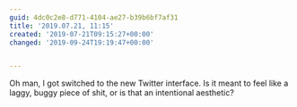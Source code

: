 ```yaml
---
guid: 4dc0c2e8-d771-4104-ae27-b39b6bf7af31
title: '2019.07.21, 11:15'
created: '2019-07-21T09:15:27+00:00'
changed: '2019-09-24T19:19:47+00:00'


---
```


Oh man, I got switched to the new Twitter interface. Is it meant to feel like a laggy, buggy piece of shit, or is that an intentional aesthetic?
